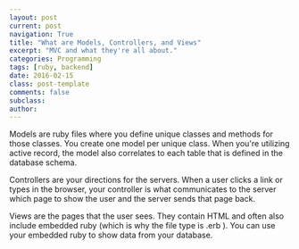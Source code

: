 ```yaml
---
layout: post
current: post
navigation: True
title: "What are Models, Controllers, and Views"
excerpt: "MVC and what they're all about."
categories: Programming
tags: [ruby, backend]
date: 2016-02-15
class: post-template
comments: false
subclass:
author:
---
```


Models are ruby files where you define unique classes and methods for those classes. You create one model per unique class. When you're utilizing active record, the model also correlates to each table that is defined in the database schema.

Controllers are your directions for the servers. When a user clicks a link or types in the browser, your controller is what communicates to the server which page to show the user and the server sends that page back.

Views are the pages that the user sees. They contain HTML and often also include embedded ruby (which is why the file type is .erb ). You can use your embedded ruby to show data from your database.